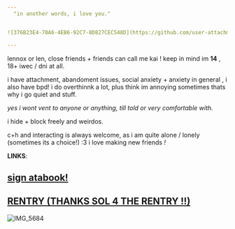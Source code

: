 ```yaml
---
‎ ‎ "in another words, i love you."


![376B23E4-70A6-4EB6-92C7-8D827CEC548D](https://github.com/user-attachments/assets/691dd53b-88fc-4c20-93f1-b954d784d43d)

---
```

lennox or len, close friends + friends can call me kai !
keep in mind im **14** , 18+ iwec / dni at all.

i have attachment, abandoment issues, social anxiety + anxiety in general , i also have bpd! i do overthinnk a lot, plus think im annoying sometimes thats why i go quiet and stuff.


*yes i wont vent to anyone or anything, till told or very comfortable with.*


i hide + block freely and weirdos.

c+h and interacting is always welcome, as i am quite alone / lonely (sometimes its a choice!) :3 
i love making new friends *!*



**LINKS**:

 [sign atabook!](https://callmeyourangel.atabook.org/)
---
[RENTRY (THANKS SOL 4 THE RENTRY !!)](https://rentry.co/kai-angel)
---

![IMG_5684](https://github.com/user-attachments/assets/686344ae-21b1-4af1-ba4a-44c547898d1c)




